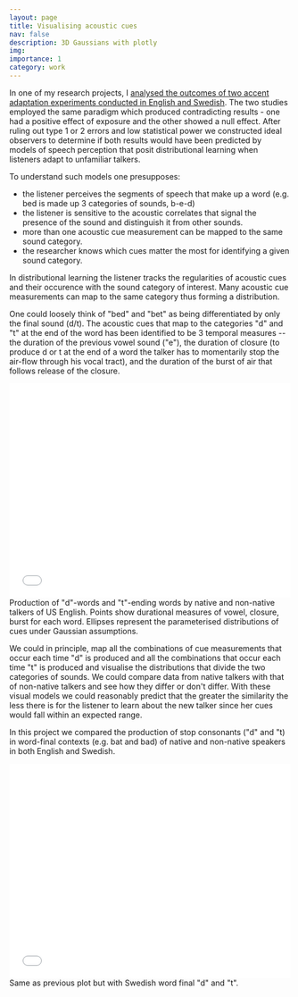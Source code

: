 ```yaml
---
layout: page
title: Visualising acoustic cues 
nav: false
description: 3D Gaussians with plotly
img:
importance: 1
category: work
---
```


In one of my research projects, I <a href="https://www.frontiersin.org/articles/10.3389/fpsyg.2021.676271/full#:~:text=Using%20Rational%20Models%20to%20Interpret%20the%20Results%20of%20Experiments%20on%20Accent%20Adaptation,-Maryann%20Tan1&text=Exposure%20to%20unfamiliar%20non%2Dnative,of%20the%20talker's%20phonetic%20cues.">analysed the outcomes of two accent adaptation experiments conducted in English and Swedish</a>. The two studies employed the same paradigm which produced contradicting results - one had a positive effect of exposure and the other showed a null effect. After ruling out type 1 or 2 errors and low statistical power we constructed ideal observers to determine if both results would have been predicted by models of speech perception that posit distributional learning when listeners adapt to unfamiliar talkers. 

To understand such models one presupposes:
<ul>
    <li>the listener perceives the segments of speech that make up a word (e.g. bed is made up 3 categories of sounds, b-e-d)</li>
    <li>the listener is sensitive to the acoustic correlates that signal the presence of the sound and distinguish it from other sounds.</li>
    <li>more than one acoustic cue measurement can be mapped to the same sound category.</li>
    <li>the researcher knows which cues matter the most for identifying a given sound category.</li>
</ul>    

In distributional learning the listener tracks the regularities of acoustic cues and their occurence with the sound category of interest. Many acoustic cue measurements can map to the same category thus forming a distribution. 

One could loosely think of "bed" and "bet" as being differentiated by only the final sound (d/t). The acoustic cues that map to the categories "d" and "t" at the end of the word has been identified to be 3 temporal measures -- the duration of the previous vowel sound ("e"), the duration of closure (to produce d or t at the end of a word the talker has to momentarily stop the air-flow through his vocal tract), and the duration of the burst of air that follows release of the closure. 

<div style="padding-bottom:76.25%; position:relative; display:block; width: 100%">
<iframe width="100%" height="100%" frameborder="0" scrolling="no" src="/assets/plotly/p_en.html" frameborder="0" allowfullscreen="" style="position:absolute; top:0; left:0"></iframe>
</div>



<div class="caption">
    Production of "d"-words and "t"-ending words by native and non-native talkers of US English. Points show durational measures of vowel, closure, burst for each word. Ellipses represent the parameterised distributions of cues under Gaussian assumptions. 
</div>

We could in principle, map all the combinations of cue measurements that occur each time "d" is produced and all the combinations that occur each time "t" is produced and visualise the distributions that divide the two categories of sounds. We could compare data from native talkers with that of non-native talkers and see how they differ or don't differ. With these visual models we could reasonably predict that the greater the similarity the less there is for the listener to learn about the new talker since her cues would fall within an expected range.

In this project we compared the production of stop consonants ("d" and "t) in word-final contexts (e.g. bat and bad) of native and non-native speakers in both English and Swedish.


<div style="padding-bottom:76.25%; position:relative; display:block; width: 100%">
<iframe width="100%" height="100%" frameborder="0" scrolling="no" src="/assets/plotly/p_sw.html" frameborder="0" allowfullscreen="" style="position:absolute; top:0; left:0"></iframe>
</div>

<div class="caption">
    Same as previous plot but with Swedish word final "d" and "t". 
</div>








